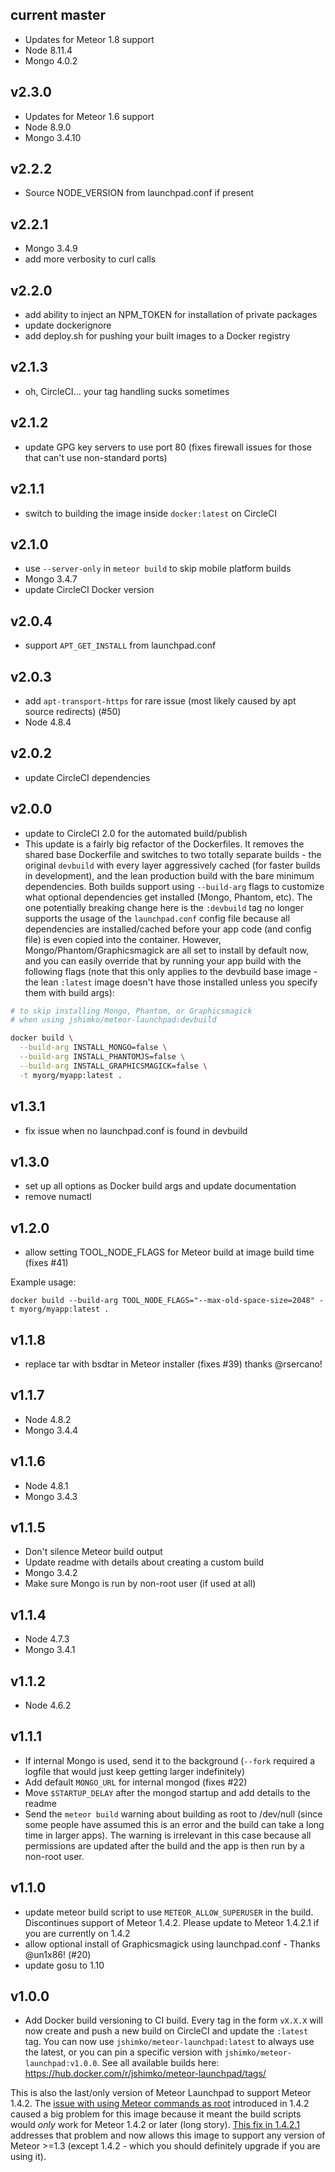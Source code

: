 
## current master

- Updates for Meteor 1.8 support
- Node 8.11.4
- Mongo 4.0.2


## v2.3.0

- Updates for Meteor 1.6 support
- Node 8.9.0
- Mongo 3.4.10

## v2.2.2

- Source NODE_VERSION from launchpad.conf if present

## v2.2.1

- Mongo 3.4.9
- add more verbosity to curl calls

## v2.2.0

- add ability to inject an NPM_TOKEN for installation of private packages
- update dockerignore
- add deploy.sh for pushing your built images to a Docker registry

## v2.1.3

- oh, CircleCI... your tag handling sucks sometimes

## v2.1.2

- update GPG key servers to use port 80 (fixes firewall issues for those that can't use non-standard ports)

## v2.1.1

- switch to building the image inside `docker:latest` on CircleCI

## v2.1.0

- use `--server-only` in `meteor build` to skip mobile platform builds
- Mongo 3.4.7
- update CircleCI Docker version

## v2.0.4

- support `APT_GET_INSTALL` from launchpad.conf

## v2.0.3

- add `apt-transport-https` for rare issue (most likely caused by apt source redirects) (#50)
- Node 4.8.4

## v2.0.2

- update CircleCI dependencies

## v2.0.0

- update to CircleCI 2.0 for the automated build/publish
- This update is a fairly big refactor of the Dockerfiles. It removes the shared base Dockerfile and switches to two totally separate builds - the original `devbuild` with every layer aggressively cached (for faster builds in development), and the lean production build with the bare minimum dependencies. Both builds support using `--build-arg` flags to customize what optional dependencies get installed (Mongo, Phantom, etc). The one potentially breaking change here is the `:devbuild` tag no longer supports the usage of the `launchpad.conf` config file because all dependencies are installed/cached before your app code (and config file) is even copied into the container. However, Mongo/Phantom/Graphicsmagick are all set to install by default now, and you can easily override that by running your app build with the following flags (note that this only applies to the devbuild base image - the lean `:latest` image doesn't have those installed unless you specify them with build args):

```sh
# to skip installing Mongo, Phantom, or Graphicsmagick
# when using jshimko/meteor-launchpad:devbuild

docker build \
  --build-arg INSTALL_MONGO=false \
  --build-arg INSTALL_PHANTOMJS=false \
  --build-arg INSTALL_GRAPHICSMAGICK=false \
  -t myorg/myapp:latest .
```

## v1.3.1

- fix issue when no launchpad.conf is found in devbuild

## v1.3.0

- set up all options as Docker build args and update documentation
- remove numactl


## v1.2.0

- allow setting TOOL_NODE_FLAGS for Meteor build at image build time (fixes #41)

Example usage:  
```
docker build --build-arg TOOL_NODE_FLAGS="--max-old-space-size=2048" -t myorg/myapp:latest .
```

## v1.1.8

- replace tar with bsdtar in Meteor installer (fixes #39) thanks @rsercano!


## v1.1.7

- Node 4.8.2
- Mongo 3.4.4


## v1.1.6

- Node 4.8.1
- Mongo 3.4.3


## v1.1.5

- Don't silence Meteor build output
- Update readme with details about creating a custom build
- Mongo 3.4.2
- Make sure Mongo is run by non-root user (if used at all)


## v1.1.4

- Node 4.7.3
- Mongo 3.4.1


## v1.1.2

- Node 4.6.2


## v1.1.1

- If internal Mongo is used, send it to the background (`--fork` required a logfile that would just keep getting larger indefinitely)
- Add default `MONGO_URL` for internal mongod (fixes #22)
- Move `$STARTUP_DELAY` after the mongod startup and add details to the readme
- Send the `meteor build` warning about building as root to /dev/null (since some people have assumed this is an error and the build can take a long time in larger apps).  The warning is irrelevant in this case because all permissions are updated after the build and the app is then run by a non-root user.


## v1.1.0

- update meteor build script to use `METEOR_ALLOW_SUPERUSER` in the build.  Discontinues support of Meteor 1.4.2.  Please update to Meteor 1.4.2.1 if you are currently on 1.4.2
- allow optional install of Graphicsmagick using launchpad.conf - Thanks @un1x86! (#20)
- update gosu to 1.10


## v1.0.0

- Add Docker build versioning to CI build.  Every tag in the form `vX.X.X` will now create and push a new build on CircleCI and update the `:latest` tag. You can now use `jshimko/meteor-launchpad:latest` to always use the latest, or you can pin a specific version with `jshimko/meteor-launchpad:v1.0.0`.  See all available builds here: https://hub.docker.com/r/jshimko/meteor-launchpad/tags/

This is also the last/only version of Meteor Launchpad to support Meteor 1.4.2.  The [issue with using Meteor commands as root](https://github.com/meteor/meteor/issues/7959) introduced in 1.4.2 caused a big problem for this image because it meant the build scripts would _only_ work for Meteor 1.4.2 or later (long story).  [This fix in 1.4.2.1](https://github.com/meteor/meteor/pull/7975/commits/e4acc36f63f98243237b5e6b3e46b083822b95fd) addresses that problem and now allows this image to support any version of Meteor >=1.3 (except 1.4.2 - which you should definitely upgrade if you are using it).
